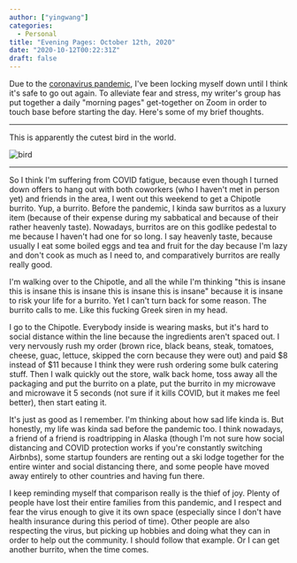 ```yaml
---
author: ["yingwang"]
categories:
  - Personal
title: "Evening Pages: October 12th, 2020"
date: "2020-10-12T00:22:31Z"
draft: false
---
```


Due to the [coronavirus
pandemic](https://en.wikipedia.org/wiki/2019-20_coronavirus_pandemic), I've been
locking myself down until I think it's safe to go out again. To alleviate fear
and stress, my writer's group has put together a daily "morning pages"
get-together on Zoom in order to touch base before starting the day. Here's some
of my brief thoughts.

---

This is apparently the cutest bird in the world.

![bird](/img/posts/2020/10/12/evening_pages.png)

---

So I think I'm suffering from COVID fatigue, because even though I turned down
offers to hang out with both coworkers (who I haven't met in person yet) and
friends in the area, I went out this weekend to get a Chipotle burrito. Yup, a
burrito. Before the pandemic, I kinda saw burritos as a luxury item (because of
their expense during my sabbatical and because of their rather heavenly taste).
Nowadays, burritos are on this godlike pedestal to me because I haven't had one
for so long. I say heavenly taste, because usually I eat some boiled eggs and
tea and fruit for the day because I'm lazy and don't cook as much as I need to,
and comparatively burritos are really really good.

I'm walking over to the Chipotle, and all the while I'm thinking "this is insane
this is insane this is insane this is insane this is insane" because it is
insane to risk your life for a burrito. Yet I can't turn back for some reason.
The burrito calls to me. Like this fucking Greek siren in my head.

I go to the Chipotle. Everybody inside is wearing masks, but it's hard to social
distance within the line because the ingredients aren't spaced out. I very
nervously rush my order (brown rice, black beans, steak, tomatoes, cheese, guac,
lettuce, skipped the corn because they were out) and paid $8 instead of $11
because I think they were rush ordering some bulk catering stuff. Then I walk
quickly out the store, walk back home, toss away all the packaging and put the
burrito on a plate, put the burrito in my microwave and microwave it 5 seconds
(not sure if it kills COVID, but it makes me feel better), then start eating it.

It's just as good as I remember. I'm thinking about how sad life kinda is. But
honestly, my life was kinda sad before the pandemic too. I think nowadays, a
friend of a friend is roadtripping in Alaska (though I'm not sure how social
distancing and COVID protection works if you're constantly switching Airbnbs),
some startup founders are renting out a ski lodge together for the entire winter
and social distancing there, and some people have moved away entirely to other
countries and having fun there.

I keep reminding myself that comparison really is the thief of joy. Plenty of
people have lost their entire families from this pandemic, and I respect and
fear the virus enough to give it its own space (especially since I don't have
health insurance during this period of time). Other people are also respecting
the virus, but picking up hobbies and doing what they can in order to help out
the community. I should follow that example. Or I can get another burrito, when
the time comes.
